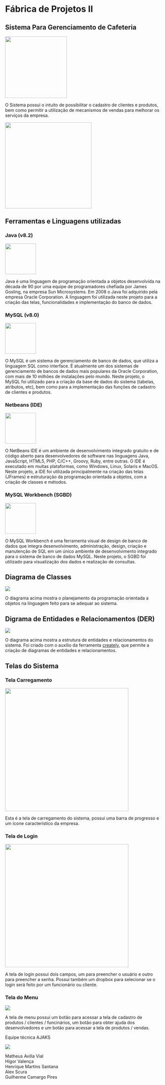 # __Fábrica de Projetos II__

## __Sistema Para Gerenciamento de Cafeteria__

<img src="images/star-coffee.png" height="200px">

O Sistema possui o intuito de possibilitar o cadastro de clientes e produtos, bem como permitir a utilização de mecanismos de vendas para melhorar os serviços da empresa.  

<img src="images/software.jfif" height="280px">

## __Ferramentas e Linguagens utilizadas__

### **Java (v8.2)**  

<img src="images/java.png" height="100px">

Java é uma linguagem de programação orientada a objetos desenvolvida na década de 90 por uma equipe de programadores chefiada por James Gosling, na empresa Sun Microsystems. Em 2008 o Java foi adquirido pela empresa Oracle Corporation. A linguagem foi utilizada neste projeto para a criação das telas, funcionalidades e implementação do banco de dados.  

### **MySQL (v8.0)**  

<img src="images/mysql.png" height="100px">

O MySQL é um sistema de gerenciamento de banco de dados, que utiliza a linguagem SQL como interface. É atualmente um dos sistemas de gerenciamento de bancos de dados mais populares da Oracle Corporation, com mais de 10 milhões de instalações pelo mundo. Neste projeto, o MySQL foi utilizado para a criação da base de dados do sistema (tabelas, atributos, etc), bem como para a implementação das funções de cadastro de clientes e produtos.

### **Netbeans (IDE)**  

<img src="images/netbeans.png" height="100px">

O NetBeans IDE é um ambiente de desenvolvimento integrado gratuito e de código aberto para desenvolvedores de software nas linguagens Java, JavaScript, HTML5, PHP, C/C++, Groovy, Ruby, entre outras. O IDE é executado em muitas plataformas, como Windows, Linux, Solaris e MacOS. Neste projeto, a IDE foi utilizada principalmente na criação das telas (JFrames) e estruturação da programação orientada a objetos, com a criação de classes e métodos.

### **MySQL Workbench (SGBD)**  

<img src="images/workbench.png" height="100px">

O MySQL Workbench é uma ferramenta visual de design de banco de dados que integra desenvolvimento, administração, design, criação e manutenção de SQL em um único ambiente de desenvolvimento integrado para o sistema de banco de dados MySQL. Neste projeto, o SGBD foi utilizado para visualização dos dados e realização de consultas.

## __Diagrama de Classes__

<img src="images/dc.jpeg">

O diagrama acima mostra o planejamento da programação orientada a objetos na linguagem feito para se adequar ao sistema.

## __Digrama de Entidades e Relacionamentos (DER)__

<img src="images/der.jpeg">

O diagrama acima mostra a estrutura de entidades e relacionamentos do sistema. Foi criado com o auxílio da ferramenta <a href="https://creately.com/">creately</a>, que permite a criação de diagramas de entidades e relacionamentos.

## __Telas do Sistema__

### **Tela Carregamento**  

<img src="images/splash.png" height="400px">

Esta é a tela de carregamento do sistema, possui uma barra de progresso e um ícone característico da empresa.

### **Tela de Login**

<img src="images/login.png" height="400px">

A tela de login possui dois campos, um para preencher o usuário e outro para preencher a senha. Possui também um dropbox para selecionar se o login será feito por um funcionário ou cliente.

### **Tela do Menu**

<img src="images/menu.png">

A tela de menu possui um botão para acessar a tela de cadastro de produtos / clientes / funcinários, um botão para obter ajuda dos desenvolvedores e um botão para acessar a tela de produtos / vendas.

Equipe técnica AJAKS  

<img src="images/Logo-ajaks.png">

Matheus Avilla Vial  
Higor Valença  
Henrique Martins Santana  
Alex Scura  
Guilherme Camargo Pires  


